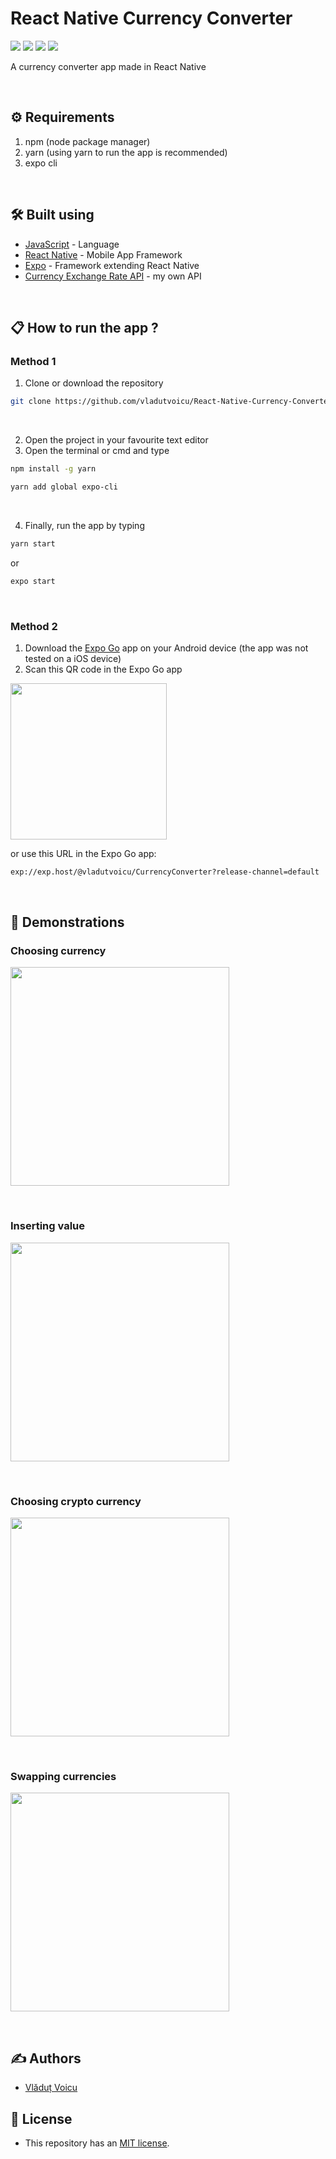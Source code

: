 # React Native Currency Converter

[![](https://img.shields.io/static/v1?label=React%20Native&message=0.69.1&color=blue&logo=react)](https://reactnative.dev) 
[![](https://img.shields.io/static/v1?label=Yarn&message=1.22.18&color=blue&logo=yarn)](https://yarnpkg.com) 
[![](https://img.shields.io/static/v1?label=Node.js&message=16.15.0&color=darkgreen&logo=node.js)](https://nodejs.org/en/) 
[![](https://img.shields.io/static/v1?label=Expo&message=5.4.3&color=white&logo=expo)](https://expo.dev)

A currency converter app made in React Native

&nbsp;

## :gear: Requirements

  1. npm (node package manager)
  2. yarn (using yarn to run the app is recommended)
  3. expo cli

&nbsp;

## :hammer_and_wrench: Built using

- [JavaScript](https://www.javascript.com) - Language
- [React Native](https://reactnative.dev) - Mobile App Framework
- [Expo](https://expo.dev) - Framework extending React Native
- [Currency Exchange Rate API](https://github.com/vladutvoicu/Currency-Exchange-Rate-API) - my own API

&nbsp;

## :clipboard: How to run the app ?

### Method 1

  1. Clone or download the repository

```bash
git clone https://github.com/vladutvoicu/React-Native-Currency-Converter.git
```

&nbsp;

  2. Open the project in your favourite text editor
  3. Open the terminal or cmd and type

```bash
npm install -g yarn
```

```bash
yarn add global expo-cli
```

&nbsp;

  4. Finally, run the app by typing

```bash
yarn start
```

or

```bash
expo start
```

&nbsp;

### Method 2

  1. Download the [Expo Go](https://play.google.com/store/apps/details?id=host.exp.exponent&referrer=www) app on your Android device (the app was not tested on a iOS device)
  2. Scan this QR code in the Expo Go app

<img src="https://qr.expo.dev/expo-go?owner=vladutvoicu&slug=CurrencyConverter&releaseChannel=default&host=exp.host" width="250" height="250" />

or use this URL in the Expo Go app:

```bash
exp://exp.host/@vladutvoicu/CurrencyConverter?release-channel=default
```

&nbsp;

## :iphone: Demonstrations

### Choosing currency

<img src="https://media4.giphy.com/media/aVRVnopFfAaizR245Y/giphy.gif?cid=790b76110517853322c6d14183d79d2023a38836e8458e21&rid=giphy.gif&ct=g" height="350" />

&nbsp;

### Inserting value
<img src="https://media1.giphy.com/media/GM0CVnDkbNQ4Vj4v71/giphy.gif?cid=790b7611337c94f8b52687d72cfb7164546df8dd72e55f0b&rid=giphy.gif&ct=g" height="350" />

&nbsp;

### Choosing crypto currency

<img src="https://media0.giphy.com/media/KogC7IkB1eEhPbsKV6/giphy.gif?cid=790b7611b5406b936d4cdda92b10cf04eec1265d85326de6&rid=giphy.gif&ct=g" height="350" />

&nbsp;

### Swapping currencies

<img src="https://media1.giphy.com/media/KnhBvw8A2SlrXepQ1M/giphy.gif?cid=790b76115a16e97eee401feb4663e372c88f7749a0edbd03&rid=giphy.gif&ct=g" height="350" />

&nbsp;

## :writing_hand: Authors
- [Vlăduț Voicu](https://github.com/vladutvoicu)

## :memo: License
- This repository has an [MIT license](https://github.com/vladutvoicu/React-Native-Currency-Converter/blob/master/LICENSE).
